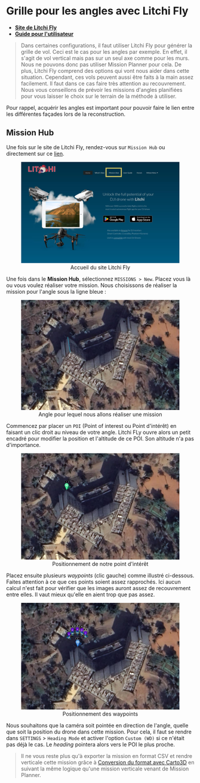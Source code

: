 # Grille pour les angles avec Litchi Fly


- [**Site de Litchi Fly**](https://flylitchi.com/)
- [**Guide pour l'utilisateur**](https://flylitchi.com/help#missionhub)

> Dans certaines configurations, il faut utiliser Litchi Fly pour générer la grille de vol. Ceci est le cas pour les angles par exemple. En effet, il s'agit de vol vertical mais pas sur un seul axe comme pour les murs. Nous ne pouvons donc pas utiliser Mission Planner pour cela. De plus, Litchi Fly comprend des options qui vont nous aider dans cette situation.
> Cependant, ces vols peuvent aussi être faits à la main assez facilement. Il faut dans ce cas faire très attention au recouvrement. Nous vous conseillons de prévoir les missions d'angles planifiées pour vous laisser le choix sur le terrain de la méthode à utiliser.

Pour rappel, acquérir les angles est important pour pouvoir faire le lien entre les différentes façades lors de la reconstruction.

## Mission Hub

Une fois sur le site de Litchi Fly, rendez-vous sur `Mission Hub` ou directement sur ce [lien](https://flylitchi.com/hub).

<figure align="center">
    <img src="../../images/guide/litchi/welcome.jpg" | width=600/>
    <figcaption>Accueil du site Litchi Fly</figcaption>
</figure>

Une fois dans le **Mission Hub**, sélectionnez `MISSIONS > New`. Placez vous là ou vous voulez réaliser votre mission. Nous choisissons de réaliser la mission pour l'angle sous la ligne bleue :

<figure align="center">
    <img src="../../images/guide/litchi_angles/this_angle.jpg" | width=600/>
    <figcaption>Angle pour lequel nous allons réaliser une mission</figcaption>
</figure>

Commencez par placer un `POI` (Point of interest ou Point d'intérêt) en faisant un clic droit au niveau de votre angle. Litchi FLy ouvre alors un petit encadré pour modifier la position et l'altitude de ce POI. Son altitude n'a pas d'importance.

<figure align="center">
    <img src="../../images/guide/litchi_angles/poi.jpg" | width=600/>
    <figcaption>Positionnement de notre point d'intérêt</figcaption>
</figure>

Placez ensuite plusieurs *waypoints* (clic gauche) comme illustré ci-dessous. Faites attention à ce que ces points soient assez rapprochés. Ici aucun calcul n'est fait pour vérifier que les images auront assez de recouvrement entre elles. Il vaut mieux qu'elle en aient trop que pas assez.

<figure align="center">
    <img src="../../images/guide/litchi_angles/points.jpg" | width=600/>
    <figcaption>Positionnement des waypoints</figcaption>
</figure>

Nous souhaitons que la caméra soit pointée en direction de l'angle, quelle que soit la position du drone dans cette mission. Pour cela, il faut se rendre dans `SETTINGS` > `Heading Mode` et activer l'option `Custom (WD)` si ce n'était pas déjà le cas. Le *heading* pointera alors vers le POI le plus proche.

> Il ne vous reste plus qu'à exporter la mission en format CSV et rendre verticale cette mission grâce à [Conversion du format avec Carto3D](carto3d.md) en suivant la même logique qu'une mission verticale venant de Mission Planner.

